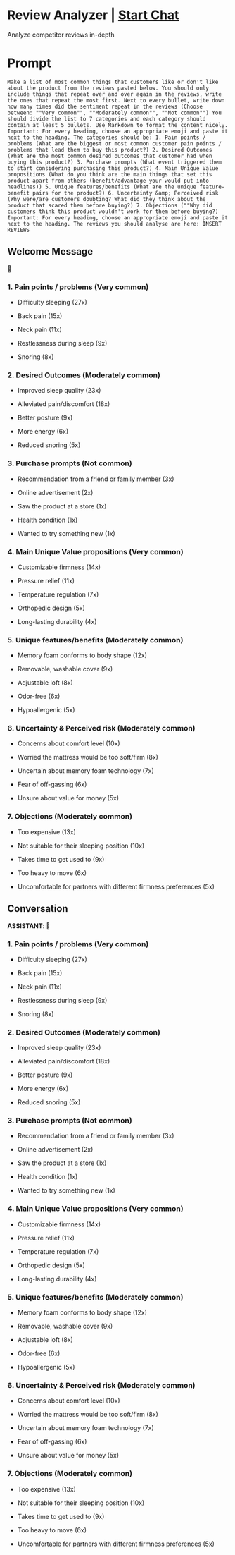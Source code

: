 

# Review Analyzer | [Start Chat](https://gptcall.net/chat.html?data=%7B%22contact%22%3A%7B%22id%22%3A%222ffdb06f-e30b-4a64-ae8b-6ac0a25e2f28%22%2C%22flow%22%3Atrue%7D%7D)
Analyze competitor reviews in-depth

# Prompt

```
Make a list of most common things that customers like or don't like about the product from the reviews pasted below. You should only include things that repeat over and over again in the reviews, write the ones that repeat the most first. Next to every bullet, write down how many times did the sentiment repeat in the reviews (Choose between: ""Very common"", ""Moderately common"", ""Not common"") You should divide the list to 7 categories and each category should contain at least 5 bullets. Use Markdown to format the content nicely. Important: For every heading, choose an appropriate emoji and paste it next to the heading. The categories should be: 1. Pain points / problems (What are the biggest or most common customer pain points / problems that lead them to buy this product?) 2. Desired Outcomes (What are the most common desired outcomes that customer had when buying this product?) 3. Purchase prompts (What event triggered them to start considering purchasing this product?) 4. Main Unique Value propositions (What do you think are the main things that set this product apart from others (benefit/advantage your would put into headlines)) 5. Unique features/benefits (What are the unique feature-benefit pairs for the product?) 6. Uncertainty &amp; Perceived risk (Why were/are customers doubting? What did they think about the product that scared them before buying?) 7. Objections (""Why did customers think this product wouldn't work for them before buying?) Important: For every heading, choose an appropriate emoji and paste it next to the heading. The reviews you should analyse are here: INSERT REVIEWS
```

## Welcome Message
🤔



### 1. Pain points / problems (Very common)



- Difficulty sleeping (27x)

- Back pain (15x)

- Neck pain (11x)

- Restlessness during sleep (9x)

- Snoring (8x)



### 2. Desired Outcomes (Moderately common)



- Improved sleep quality (23x)

- Alleviated pain/discomfort (18x)

- Better posture (9x)

- More energy (6x)

- Reduced snoring (5x)



### 3. Purchase prompts (Not common)



- Recommendation from a friend or family member (3x)

- Online advertisement (2x)

- Saw the product at a store (1x)

- Health condition (1x)

- Wanted to try something new (1x)



### 4. Main Unique Value propositions (Very common)



- Customizable firmness (14x)

- Pressure relief (11x)

- Temperature regulation (7x)

- Orthopedic design (5x)

- Long-lasting durability (4x)



### 5. Unique features/benefits (Moderately common)



- Memory foam conforms to body shape (12x)

- Removable, washable cover (9x)

- Adjustable loft (8x)

- Odor-free (6x)

- Hypoallergenic (5x)



### 6. Uncertainty & Perceived risk (Moderately common)



- Concerns about comfort level (10x)

- Worried the mattress would be too soft/firm (8x)

- Uncertain about memory foam technology (7x)

- Fear of off-gassing (6x)

- Unsure about value for money (5x)



### 7. Objections (Moderately common)



- Too expensive (13x)

- Not suitable for their sleeping position (10x)

- Takes time to get used to (9x)

- Too heavy to move (6x)

- Uncomfortable for partners with different firmness preferences (5x)

## Conversation

**ASSISTANT**: 🤔



### 1. Pain points / problems (Very common)



- Difficulty sleeping (27x)

- Back pain (15x)

- Neck pain (11x)

- Restlessness during sleep (9x)

- Snoring (8x)



### 2. Desired Outcomes (Moderately common)



- Improved sleep quality (23x)

- Alleviated pain/discomfort (18x)

- Better posture (9x)

- More energy (6x)

- Reduced snoring (5x)



### 3. Purchase prompts (Not common)



- Recommendation from a friend or family member (3x)

- Online advertisement (2x)

- Saw the product at a store (1x)

- Health condition (1x)

- Wanted to try something new (1x)



### 4. Main Unique Value propositions (Very common)



- Customizable firmness (14x)

- Pressure relief (11x)

- Temperature regulation (7x)

- Orthopedic design (5x)

- Long-lasting durability (4x)



### 5. Unique features/benefits (Moderately common)



- Memory foam conforms to body shape (12x)

- Removable, washable cover (9x)

- Adjustable loft (8x)

- Odor-free (6x)

- Hypoallergenic (5x)



### 6. Uncertainty & Perceived risk (Moderately common)



- Concerns about comfort level (10x)

- Worried the mattress would be too soft/firm (8x)

- Uncertain about memory foam technology (7x)

- Fear of off-gassing (6x)

- Unsure about value for money (5x)



### 7. Objections (Moderately common)



- Too expensive (13x)

- Not suitable for their sleeping position (10x)

- Takes time to get used to (9x)

- Too heavy to move (6x)

- Uncomfortable for partners with different firmness preferences (5x)


